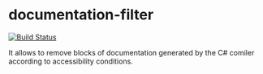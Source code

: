 # documentation-filter
[![Build Status](https://dev.azure.com/thalac30/documentation-filter/_apis/build/status/tomashalac.documentation-filter?branchName=master)](https://dev.azure.com/thalac30/documentation-filter/_build/latest?definitionId=2&branchName=master)

It allows to remove blocks of documentation generated by the C# comiler according to accessibility conditions.
